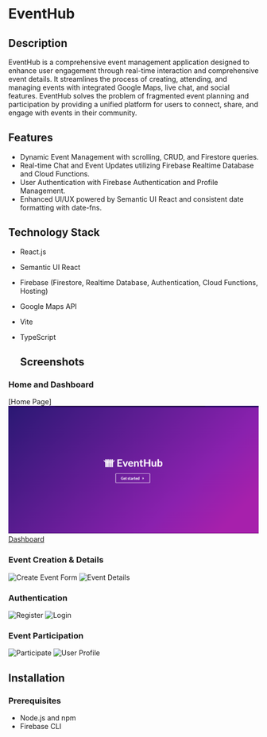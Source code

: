 # EventHub

## Description

EventHub is a comprehensive event management application designed to enhance user engagement through real-time interaction and comprehensive event details. It streamlines the process of creating, attending, and managing events with integrated Google Maps, live chat, and social features. EventHub solves the problem of fragmented event planning and participation by providing a unified platform for users to connect, share, and engage with events in their community.

## Features

- Dynamic Event Management with scrolling, CRUD, and Firestore queries.
- Real-time Chat and Event Updates utilizing Firebase Realtime Database and Cloud Functions.
- User Authentication with Firebase Authentication and Profile Management.
- Enhanced UI/UX powered by Semantic UI React and consistent date formatting with date-fns.

## Technology Stack

- React.js
- Semantic UI React
- Firebase (Firestore, Realtime Database, Authentication, Cloud Functions, Hosting)
- Google Maps API
- Vite
- TypeScript

  ## Screenshots

### Home and Dashboard

[Home Page]![Screenshot 1](screenshots/Screenshot%201.png)
[Dashboard](screenshots/Screenshot-2.jpg)

### Event Creation & Details
![Create Event Form](screenshots/Screenshot-3.jpg)
![Event Details](screenshots/Screenshot-4.jpg)

### Authentication
![Register](screenshots/Screenshot-5.jpg)
![Login](screenshots/Screenshot-6.jpg)

### Event Participation
![Participate](screenshots/Screenshot-7.jpg)
![User Profile](screenshots/Screenshot-8.jpg)


## Installation

### Prerequisites

- Node.js and npm
- Firebase CLI
